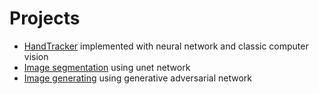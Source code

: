 # Projects
* [HandTracker](https://github.com/apletea/Computer-Vision/tree/master/HandTracker) implemented with neural network and classic computer vision
* [Image segmentation](https://github.com/apletea/Computer-Vision/tree/master/ImageSegmentation) using unet network
* [Image generating](https://github.com/apletea/Computer-Vision/tree/master/GAN) using generative adversarial network
